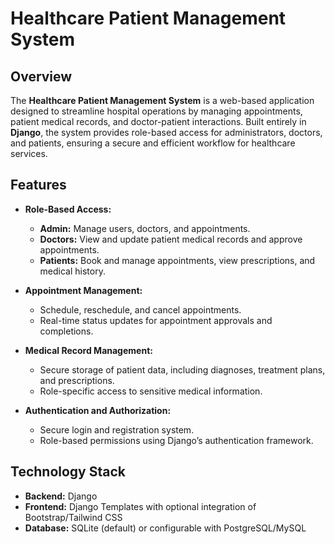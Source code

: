 # **Healthcare Patient Management System**  

## **Overview**  
The **Healthcare Patient Management System** is a web-based application designed to streamline hospital operations by managing appointments, patient medical records, and doctor-patient interactions. Built entirely in **Django**, the system provides role-based access for administrators, doctors, and patients, ensuring a secure and efficient workflow for healthcare services.  

## **Features**  
- **Role-Based Access:**  
  - **Admin:** Manage users, doctors, and appointments.  
  - **Doctors:** View and update patient medical records and approve appointments.  
  - **Patients:** Book and manage appointments, view prescriptions, and medical history.  

- **Appointment Management:**  
  - Schedule, reschedule, and cancel appointments.  
  - Real-time status updates for appointment approvals and completions.  

- **Medical Record Management:**  
  - Secure storage of patient data, including diagnoses, treatment plans, and prescriptions.  
  - Role-specific access to sensitive medical information.  

- **Authentication and Authorization:**  
  - Secure login and registration system.  
  - Role-based permissions using Django’s authentication framework.  

## **Technology Stack**  
- **Backend:** Django  
- **Frontend:** Django Templates with optional integration of Bootstrap/Tailwind CSS  
- **Database:** SQLite (default) or configurable with PostgreSQL/MySQL  
